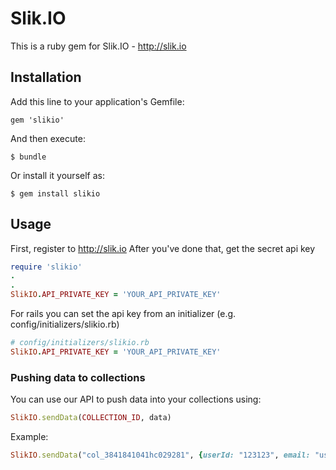 # Slik.IO

This is a ruby gem for Slik.IO - http://slik.io

## Installation

Add this line to your application's Gemfile:

    gem 'slikio'

And then execute:

    $ bundle

Or install it yourself as:

    $ gem install slikio

## Usage

First, register to http://slik.io
After you've done that, get the secret api key
```ruby
require 'slikio'
.
.
SlikIO.API_PRIVATE_KEY = 'YOUR_API_PRIVATE_KEY'
```

For rails you can set the api key from an initializer (e.g. config/initializers/slikio.rb)
```ruby
# config/initializers/slikio.rb
SlikIO.API_PRIVATE_KEY = 'YOUR_API_PRIVATE_KEY'
```
### Pushing data to collections
You can use our API to push data into your collections using:
```ruby
SlikIO.sendData(COLLECTION_ID, data)
```
Example:
```ruby
SlikIO.sendData("col_3841841041hc029281", {userId: "123123", email: "user@email.com", action: "planPurchased", cost: 150.0})
```
